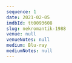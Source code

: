 ```yaml
---
sequence: 1
date: 2021-02-05
imdbId: tt0093608
slug: nekromantik-1988
venue: null
venueNotes: null
medium: Blu-ray
mediumNotes: null
---
```


